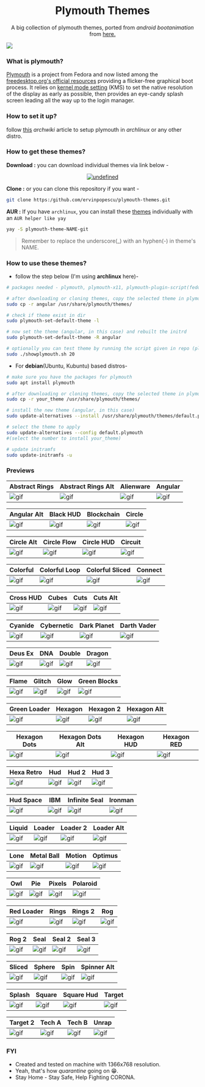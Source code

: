 <h1 align="center">Plymouth Themes</h1>

<p align="center">
A big collection of plymouth themes, ported from <i>android bootanimation</i> from <a href="https:/forum.xda-developers.com/android/themes/alienware-t3721978">here.</a>
</p>

![](./previews/Lone.gif)

### What is plymouth?

[Plymouth](http:/www.freedesktop.org/wiki/Software/Plymouth) is a project from Fedora and now listed among the [freedesktop.org's official resources](https:/www.freedesktop.org/wiki/Software/#graphicsdriverswindowsystemsandsupportinglibraries) providing a flicker-free graphical boot process. It relies on [kernel mode setting](https:/wiki.archlinux.org/index.php/Kernel_mode_setting) (KMS) to set the native resolution of the display as early as possible, then provides an eye-candy splash screen leading all the way up to the login manager.

### How to set it up?

follow [this](https:/wiki.archlinux.org/index.php/plymouth) *archwiki* article to setup plymouth in *archlinux* or any other distro.

### How to get these themes?

**Download :** you can download individual themes via link below -
<p align="center">
  <a href="./all_themes"><img alt="undefined" src="https://img.shields.io/badge/Download-Here-orange?style=for-the-badge&logo=github"></a>
</p>

**Clone :** or you can clone this repository if you want - 
```bash
git clone https:/github.com/ervinpopescu/plymouth-themes.git
```

**AUR :** If you have `archlinux`, you can install these [themes](https:/aur.archlinux.org/packages/?O=0&K=adi1090x) individually with an `AUR helper like yay`
```bash
yay -S plymouth-theme-NAME-git
```
> Remember to replace the underscore(\_) with an hyphen(-) in theme's NAME.


### How to use these themes?

+ follow the step below (I'm using **archlinux** here)- 
```bash
# packages needed - plymouth, plymouth-x11, plymouth-plugin-script(fedora)

# after downloading or cloning themes, copy the selected theme in plymouth theme dir
sudo cp -r angular /usr/share/plymouth/themes/

# check if theme exist in dir
sudo plymouth-set-default-theme -l

# now set the theme (angular, in this case) and rebuilt the initrd
sudo plymouth-set-default-theme -R angular

# optionally you can test theme by running the script given in repo (plymouth-x11 required)
sudo ./showplymouth.sh 20
```
+ For **debian**(Ubuntu, Kubuntu) based distros-
```bash
# make sure you have the packages for plymouth
sudo apt install plymouth

# after downloading or cloning themes, copy the selected theme in plymouth theme dir
sudo cp -r your_theme /usr/share/plymouth/themes/

# install the new theme (angular, in this case)
sudo update-alternatives --install /usr/share/plymouth/themes/default.plymouth default.plymouth /usr/share/plymouth/themes/your_theme/your_theme.plymouth 100

# select the theme to apply
sudo update-alternatives --config default.plymouth
#(select the number to install your_theme)

# update initramfs
sudo update-initramfs -u
``` 
### Previews
Abstract Rings|Abstract Rings Alt|Alienware|Angular
--|--|--|--
![gif](https://raw.githubusercontent.com/ervinpopescu/plymouth-themes/main/previews//Abstract-Rings.gif)|![gif](https://raw.githubusercontent.com/ervinpopescu/plymouth-themes/main/previews//Abstract-Rings-Alt.gif)|![gif](https://raw.githubusercontent.com/ervinpopescu/plymouth-themes/main/previews//Alienware.gif)|![gif](https://raw.githubusercontent.com/ervinpopescu/plymouth-themes/main/previews//Angular-Alt.gif)

Angular Alt|Black HUD|Blockchain|Circle
--|--|--|--
![gif](https://raw.githubusercontent.com/ervinpopescu/plymouth-themes/main/previews//Angular.gif)|![gif](https://raw.githubusercontent.com/ervinpopescu/plymouth-themes/main/previews//Black-HUD.gif)|![gif](https://raw.githubusercontent.com/ervinpopescu/plymouth-themes/main/previews//Blockchain.gif)|![gif](https://raw.githubusercontent.com/ervinpopescu/plymouth-themes/main/previews//Circle.gif)

Circle Alt|Circle Flow|Circle HUD|Circuit
--|--|--|--
![gif](https://raw.githubusercontent.com/ervinpopescu/plymouth-themes/main/previews//Circle-Alt.gif)|![gif](https://raw.githubusercontent.com/ervinpopescu/plymouth-themes/main/previews//Circle-Flow.gif)|![gif](https://raw.githubusercontent.com/ervinpopescu/plymouth-themes/main/previews//Circle-HUD.gif)|![gif](https://raw.githubusercontent.com/ervinpopescu/plymouth-themes/main/previews//Circuit.gif)

Colorful|Colorful Loop|Colorful Sliced|Connect
--|--|--|--
![gif](https://raw.githubusercontent.com/ervinpopescu/plymouth-themes/main/previews//Colorful.gif)|![gif](https://raw.githubusercontent.com/ervinpopescu/plymouth-themes/main/previews//Colorful-Loop.gif)|![gif](https://raw.githubusercontent.com/ervinpopescu/plymouth-themes/main/previews//Colorful-Sliced.gif)|![gif](https://raw.githubusercontent.com/ervinpopescu/plymouth-themes/main/previews//Connect.gif)

Cross HUD|Cubes|Cuts|Cuts Alt
--|--|--|--
![gif](https://raw.githubusercontent.com/ervinpopescu/plymouth-themes/main/previews//Cross-HUD.gif)|![gif](https://raw.githubusercontent.com/ervinpopescu/plymouth-themes/main/previews//Cubes.gif)|![gif](https://raw.githubusercontent.com/ervinpopescu/plymouth-themes/main/previews//Cuts.gif)|![gif](https://raw.githubusercontent.com/ervinpopescu/plymouth-themes/main/previews//Cuts-Alt.gif)

Cyanide|Cybernetic|Dark Planet|Darth Vader
--|--|--|--
![gif](https://raw.githubusercontent.com/ervinpopescu/plymouth-themes/main/previews//Cyanide.gif)|![gif](https://raw.githubusercontent.com/ervinpopescu/plymouth-themes/main/previews//Cybernetic.gif)|![gif](https://raw.githubusercontent.com/ervinpopescu/plymouth-themes/main/previews//Dark-Planet.gif)|![gif](https://raw.githubusercontent.com/ervinpopescu/plymouth-themes/main/previews//Darth-Vader.gif)

Deus Ex|DNA|Double|Dragon
--|--|--|--
![gif](https://raw.githubusercontent.com/ervinpopescu/plymouth-themes/main/previews//Deus-Ex.gif)|![gif](https://raw.githubusercontent.com/ervinpopescu/plymouth-themes/main/previews//DNA.gif)|![gif](https://raw.githubusercontent.com/ervinpopescu/plymouth-themes/main/previews//Double.gif)|![gif](https://raw.githubusercontent.com/ervinpopescu/plymouth-themes/main/previews//Dragon.gif)

Flame|Glitch|Glow|Green Blocks
--|--|--|--
![gif](https://raw.githubusercontent.com/ervinpopescu/plymouth-themes/main/previews//Flame.gif)|![gif](https://raw.githubusercontent.com/ervinpopescu/plymouth-themes/main/previews//Glitch.gif)|![gif](https://raw.githubusercontent.com/ervinpopescu/plymouth-themes/main/previews//Glow.gif)|![gif](https://raw.githubusercontent.com/ervinpopescu/plymouth-themes/main/previews//Green-Blocks.gif)

Green Loader|Hexagon|Hexagon 2|Hexagon Alt
--|--|--|--
![gif](https://raw.githubusercontent.com/ervinpopescu/plymouth-themes/main/previews//Green-Loader.gif)|![gif](https://raw.githubusercontent.com/ervinpopescu/plymouth-themes/main/previews//Hexagon.gif)|![gif](https://raw.githubusercontent.com/ervinpopescu/plymouth-themes/main/previews//Hexagon-2.gif)|![gif](https://raw.githubusercontent.com/ervinpopescu/plymouth-themes/main/previews//Hexagon-Alt.gif)

Hexagon Dots|Hexagon Dots Alt|Hexagon HUD|Hexagon RED
--|--|--|--
![gif](https://raw.githubusercontent.com/ervinpopescu/plymouth-themes/main/previews//Hexagon-Dots.gif)|![gif](https://raw.githubusercontent.com/ervinpopescu/plymouth-themes/main/previews//Hexagon-Dots-Alt.gif)|![gif](https://raw.githubusercontent.com/ervinpopescu/plymouth-themes/main/previews//Hexagon-HUD.gif)|![gif](https://raw.githubusercontent.com/ervinpopescu/plymouth-themes/main/previews//Hexagon-RED.gif)

Hexa Retro|Hud|Hud 2|Hud 3
--|--|--|--
![gif](https://raw.githubusercontent.com/ervinpopescu/plymouth-themes/main/previews//Hexa-Retro.gif)|![gif](https://raw.githubusercontent.com/ervinpopescu/plymouth-themes/main/previews//Hud-2.gif)|![gif](https://raw.githubusercontent.com/ervinpopescu/plymouth-themes/main/previews//Hud-3.gif)|![gif](https://raw.githubusercontent.com/ervinpopescu/plymouth-themes/main/previews//Hud.gif)

Hud Space|IBM|Infinite Seal|Ironman
--|--|--|--
![gif](https://raw.githubusercontent.com/ervinpopescu/plymouth-themes/main/previews//Hud-Space.gif)|![gif](https://raw.githubusercontent.com/ervinpopescu/plymouth-themes/main/previews//IBM.gif)|![gif](https://raw.githubusercontent.com/ervinpopescu/plymouth-themes/main/previews//Infinite-Seal.gif)|![gif](https://raw.githubusercontent.com/ervinpopescu/plymouth-themes/main/previews//Ironman.gif)

Liquid|Loader|Loader 2|Loader Alt
--|--|--|--
![gif](https://raw.githubusercontent.com/ervinpopescu/plymouth-themes/main/previews//Liquid.gif)|![gif](https://raw.githubusercontent.com/ervinpopescu/plymouth-themes/main/previews//Loader-2.gif)|![gif](https://raw.githubusercontent.com/ervinpopescu/plymouth-themes/main/previews//Loader-Alt.gif)|![gif](https://raw.githubusercontent.com/ervinpopescu/plymouth-themes/main/previews//Loader.gif)

Lone|Metal Ball|Motion|Optimus
--|--|--|--
![gif](https://raw.githubusercontent.com/ervinpopescu/plymouth-themes/main/previews//Lone.gif)|![gif](https://raw.githubusercontent.com/ervinpopescu/plymouth-themes/main/previews//Metal-Ball.gif)|![gif](https://raw.githubusercontent.com/ervinpopescu/plymouth-themes/main/previews//Motion.gif)|![gif](https://raw.githubusercontent.com/ervinpopescu/plymouth-themes/main/previews//Optimus.gif)

Owl|Pie|Pixels|Polaroid
--|--|--|--
![gif](https://raw.githubusercontent.com/ervinpopescu/plymouth-themes/main/previews//Owl.gif)|![gif](https://raw.githubusercontent.com/ervinpopescu/plymouth-themes/main/previews//Pie.gif)|![gif](https://raw.githubusercontent.com/ervinpopescu/plymouth-themes/main/previews//Pixels.gif)|![gif](https://raw.githubusercontent.com/ervinpopescu/plymouth-themes/main/previews//Polaroid.gif)

Red Loader|Rings|Rings 2|Rog
--|--|--|--
![gif](https://raw.githubusercontent.com/ervinpopescu/plymouth-themes/main/previews//Red-Loader.gif)|![gif](https://raw.githubusercontent.com/ervinpopescu/plymouth-themes/main/previews//Rings-2.gif)|![gif](https://raw.githubusercontent.com/ervinpopescu/plymouth-themes/main/previews//Rings.gif)|![gif](https://raw.githubusercontent.com/ervinpopescu/plymouth-themes/main/previews//Rog-2.gif)

Rog 2|Seal|Seal 2|Seal 3
--|--|--|--
![gif](https://raw.githubusercontent.com/ervinpopescu/plymouth-themes/main/previews//Rog.gif)|![gif](https://raw.githubusercontent.com/ervinpopescu/plymouth-themes/main/previews//Seal-2.gif)|![gif](https://raw.githubusercontent.com/ervinpopescu/plymouth-themes/main/previews//Seal-3.gif)|![gif](https://raw.githubusercontent.com/ervinpopescu/plymouth-themes/main/previews//Seal.gif)

Sliced|Sphere|Spin|Spinner Alt
--|--|--|--
![gif](https://raw.githubusercontent.com/ervinpopescu/plymouth-themes/main/previews//Sliced.gif)|![gif](https://raw.githubusercontent.com/ervinpopescu/plymouth-themes/main/previews//Sphere.gif)|![gif](https://raw.githubusercontent.com/ervinpopescu/plymouth-themes/main/previews//Spin.gif)|![gif](https://raw.githubusercontent.com/ervinpopescu/plymouth-themes/main/previews//Spinner-Alt.gif)

Splash|Square|Square Hud|Target
--|--|--|--
![gif](https://raw.githubusercontent.com/ervinpopescu/plymouth-themes/main/previews//Splash.gif)|![gif](https://raw.githubusercontent.com/ervinpopescu/plymouth-themes/main/previews//Square.gif)|![gif](https://raw.githubusercontent.com/ervinpopescu/plymouth-themes/main/previews//Square-Hud.gif)|![gif](https://raw.githubusercontent.com/ervinpopescu/plymouth-themes/main/previews//Target-2.gif)

Target 2|Tech A|Tech B|Unrap
--|--|--|--
![gif](https://raw.githubusercontent.com/ervinpopescu/plymouth-themes/main/previews//Target.gif)|![gif](https://raw.githubusercontent.com/ervinpopescu/plymouth-themes/main/previews//Tech-A.gif)|![gif](https://raw.githubusercontent.com/ervinpopescu/plymouth-themes/main/previews//Tech-B.gif)|![gif](https://raw.githubusercontent.com/ervinpopescu/plymouth-themes/main/previews//Unrap.gif)


### FYI
+ Created and tested on machine with 1366x768 resolution.
+ Yeah, that's how *quarantine* going on :grin:.
+ Stay Home - Stay Safe, Help Fighting CORONA.
